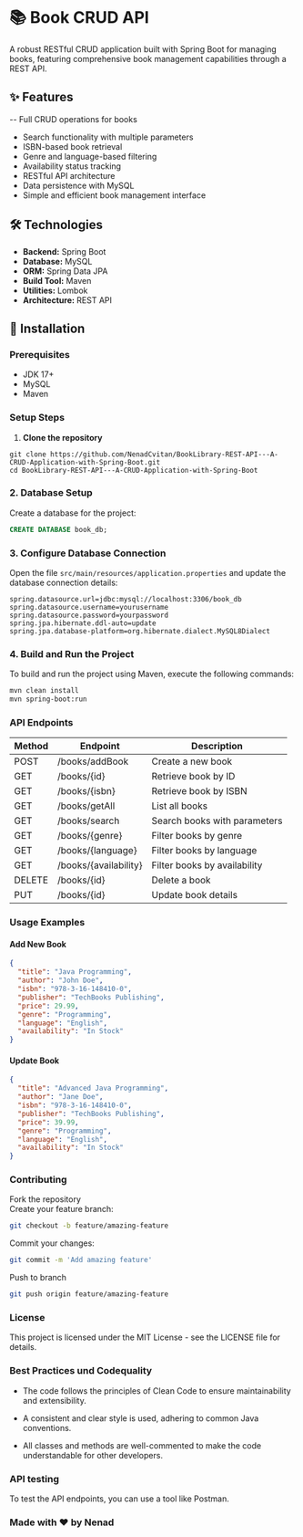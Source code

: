 # 📚 Book CRUD API

A robust RESTful CRUD application built with Spring Boot for managing books, featuring comprehensive book management capabilities through a REST API.

## ✨ Features

-- Full CRUD operations for books
- Search functionality with multiple parameters
- ISBN-based book retrieval
- Genre and language-based filtering
- Availability status tracking
- RESTful API architecture
- Data persistence with MySQL
- Simple and efficient book management interface

## 🛠️ Technologies

- **Backend:** Spring Boot
- **Database:** MySQL
- **ORM:** Spring Data JPA
- **Build Tool:** Maven
- **Utilities:** Lombok
- **Architecture:** REST API

## 🚀 Installation

### Prerequisites

- JDK 17+
- MySQL
- Maven

### Setup Steps

1.  **Clone the repository**

```
git clone https://github.com/NenadCvitan/BookLibrary-REST-API---A-CRUD-Application-with-Spring-Boot.git
cd BookLibrary-REST-API---A-CRUD-Application-with-Spring-Boot

```

### 2. Database Setup
Create a database for the project:

```sql
CREATE DATABASE book_db;
````


### 3. Configure Database Connection
Open the file `src/main/resources/application.properties` and update the database connection details:

```properties
spring.datasource.url=jdbc:mysql://localhost:3306/book_db
spring.datasource.username=yourusername
spring.datasource.password=yourpassword
spring.jpa.hibernate.ddl-auto=update
spring.jpa.database-platform=org.hibernate.dialect.MySQL8Dialect

 ```



### 4. Build and Run the Project
To build and run the project using Maven, execute the following commands:

```bash
mvn clean install
mvn spring-boot:run
```



### API Endpoints
| Method | Endpoint               | Description                       |
|--------|------------------------|-----------------------------------|
| POST   | /books/addBook          | Create a new book                 |
| GET    | /books/{id}             | Retrieve book by ID               |
| GET    | /books/{isbn}           | Retrieve book by ISBN             |
| GET    | /books/getAll           | List all books                    |
| GET    | /books/search           | Search books with parameters      |
| GET    | /books/{genre}          | Filter books by genre             |
| GET    | /books/{language}       | Filter books by language          |
| GET    | /books/{availability}   | Filter books by availability      |
| DELETE | /books/{id}             | Delete a book                     |
| PUT    | /books/{id}             | Update book details               |

### Usage Examples

#### Add New Book
```json
{
  "title": "Java Programming",
  "author": "John Doe",
  "isbn": "978-3-16-148410-0",
  "publisher": "TechBooks Publishing",
  "price": 29.99,
  "genre": "Programming",
  "language": "English",
  "availability": "In Stock"
}
```

#### Update Book
```json
{
  "title": "Advanced Java Programming",
  "author": "Jane Doe",
  "isbn": "978-3-16-148410-0",
  "publisher": "TechBooks Publishing",
  "price": 39.99,
  "genre": "Programming",
  "language": "English",
  "availability": "In Stock"
}
```

### Contributing
Fork the repository  
Create your feature branch: 

```bash
git checkout -b feature/amazing-feature
```

Commit your changes:
```bash
git commit -m 'Add amazing feature'
```

Push to branch
```bash
git push origin feature/amazing-feature
```

### License
This project is licensed under the MIT License - see the LICENSE file for details.

### Best Practices und Codequality

- The code follows the principles of Clean Code to ensure maintainability and extensibility.

- A consistent and clear style is used, adhering to common Java conventions.

- All classes and methods are well-commented to make the code understandable for other developers.

### API testing
To test the API endpoints, you can use a tool like Postman.


### Made with ❤️ by Nenad







